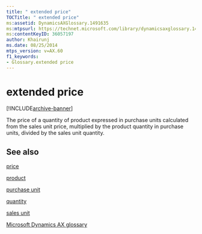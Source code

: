 ```yaml
---
title: " extended price"
TOCTitle: " extended price"
ms:assetid: DynamicsAXGlossary.1491635
ms:mtpsurl: https://technet.microsoft.com/library/dynamicsaxglossary.1491635(v=AX.60)
ms:contentKeyID: 36057197
author: Khairunj
ms.date: 08/25/2014
mtps_version: v=AX.60
f1_keywords:
- Glossary.extended price
---
```


# extended price


[!INCLUDE[archive-banner](includes/archive-banner.md)]

The price of a quantity of product expressed in purchase units calculated from the sales unit price, multiplied by the product quantity in purchase units, divided by the sales unit quantity.

## See also

[price](price.md)

[product](product.md)

[purchase unit](purchase-unit.md)

[quantity](quantity.md)

[sales unit](sales-unit.md)

[Microsoft Dynamics AX glossary](glossary/microsoft-dynamics-ax-glossary.md)

  


